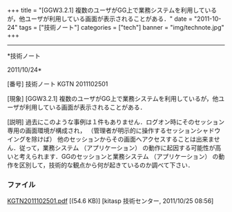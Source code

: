﻿+++
title = "[GGW3.2.1] 複数のユーザがGG上で業務システムを利用しているが，他ユーザが利用している画面が表示されることがある．"
date = "2011-10-24"
tags = ["技術ノート"]
categories = ["tech"]
banner = "img/technote.jpg"
+++

-----------------------------------------------------------------------------------------------------------------------------

*技術ノート

2011/10/24*


[番号]
技術ノート KGTN 2011102501

[現象]
[GGW3.2.1]
複数のユーザがGG上で業務システムを利用しているが，他ユーザが利用している画面が表示されることがある．

[説明]
過去にこのような事例は１件もありません．ログオン時にそのセッション専用の画面環境が構成され，
（管理者が明示的に操作するセッションシャドウイングを除けば）
他のセッションからその画面へアクセスすることは出来ません．従って，業務システム
（アプリケーション）
の動作に起因する可能性が高いと考えられます．GGのセッションと業務システム
（アプリケーション）
の動作を区別して，技術的な観点から何が起きているのか調べて下さい．


### ファイル

 
 


[KGTN2011102501.pdf](http://techreport.kitasp.net/attachments/download/681/KGTN2011102501.pdf)
 [(54.6 KB)] [kitasp 技術センター, 2011/10/25
08:56]


 


 

